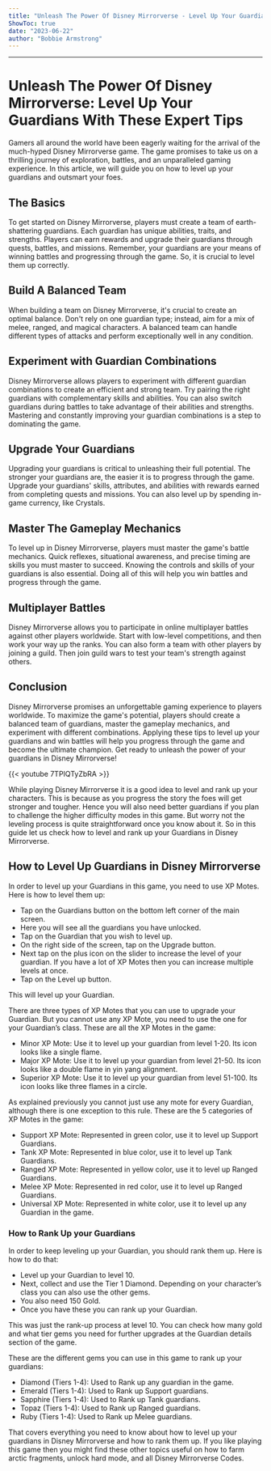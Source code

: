 ```yaml
---
title: "Unleash The Power Of Disney Mirrorverse - Level Up Your Guardians With These Expert Tips"
ShowToc: true 
date: "2023-06-22"
author: "Bobbie Armstrong"
---
```

*****
# Unleash The Power Of Disney Mirrorverse: Level Up Your Guardians With These Expert Tips

Gamers all around the world have been eagerly waiting for the arrival of the much-hyped Disney Mirrorverse game. The game promises to take us on a thrilling journey of exploration, battles, and an unparalleled gaming experience. In this article, we will guide you on how to level up your guardians and outsmart your foes. 

## The Basics

To get started on Disney Mirrorverse, players must create a team of earth-shattering guardians. Each guardian has unique abilities, traits, and strengths. Players can earn rewards and upgrade their guardians through quests, battles, and missions. Remember, your guardians are your means of winning battles and progressing through the game. So, it is crucial to level them up correctly.

## Build A Balanced Team

When building a team on Disney Mirrorverse, it's crucial to create an optimal balance. Don't rely on one guardian type; instead, aim for a mix of melee, ranged, and magical characters. A balanced team can handle different types of attacks and perform exceptionally well in any condition.

## Experiment with Guardian Combinations

Disney Mirrorverse allows players to experiment with different guardian combinations to create an efficient and strong team. Try pairing the right guardians with complementary skills and abilities. You can also switch guardians during battles to take advantage of their abilities and strengths. Mastering and constantly improving your guardian combinations is a step to dominating the game.

## Upgrade Your Guardians

Upgrading your guardians is critical to unleashing their full potential. The stronger your guardians are, the easier it is to progress through the game. Upgrade your guardians' skills, attributes, and abilities with rewards earned from completing quests and missions. You can also level up by spending in-game currency, like Crystals.

## Master The Gameplay Mechanics

To level up in Disney Mirrorverse, players must master the game's battle mechanics. Quick reflexes, situational awareness, and precise timing are skills you must master to succeed. Knowing the controls and skills of your guardians is also essential. Doing all of this will help you win battles and progress through the game.

## Multiplayer Battles

Disney Mirrorverse allows you to participate in online multiplayer battles against other players worldwide. Start with low-level competitions, and then work your way up the ranks. You can also form a team with other players by joining a guild. Then join guild wars to test your team's strength against others.

## Conclusion

Disney Mirrorverse promises an unforgettable gaming experience to players worldwide. To maximize the game's potential, players should create a balanced team of guardians, master the gameplay mechanics, and experiment with different combinations. Applying these tips to level up your guardians and win battles will help you progress through the game and become the ultimate champion. Get ready to unleash the power of your guardians in Disney Mirrorverse!

{{< youtube 7TPIQTyZbRA >}} 



While playing Disney Mirrorverse it is a good idea to level and rank up your characters. This is because as you progress the story the foes will get stronger and tougher. Hence you will also need better guardians if you plan to challenge the higher difficulty modes in this game. But worry not the leveling process is quite straightforward once you know about it. So in this guide let us check how to level and rank up your Guardians in Disney Mirrorverse.
 
## How to Level Up Guardians in Disney Mirrorverse
 

 
In order to level up your Guardians in this game, you need to use XP Motes. Here is how to level them up:
 
- Tap on the Guardians button on the bottom left corner of the main screen.
 - Here you will see all the guardians you have unlocked.
 - Tap on the Guardian that you wish to level up.
 - On the right side of the screen, tap on the Upgrade button.
 - Next tap on the plus icon on the slider to increase the level of your guardian. If you have a lot of XP Motes then you can increase multiple levels at once.
 - Tap on the Level up button.

 
This will level up your Guardian.
 
There are three types of XP Motes that you can use to upgrade your Guardian. But you cannot use any XP Mote, you need to use the one for your Guardian’s class. These are all the XP Motes in the game:
 
- Minor XP Mote: Use it to level up your guardian from level 1-20. Its icon looks like a single flame.
 - Major XP Mote: Use it to level up your guardian from level 21-50. Its icon looks like a double flame in yin yang alignment.
 - Superior XP Mote: Use it to level up your guardian from level 51-100. Its icon looks like three flames in a circle.

 
As explained previously you cannot just use any mote for every Guardian, although there is one exception to this rule. These are the 5 categories of XP Motes in the game:
 
- Support XP Mote: Represented in green color, use it to level up Support Guardians.
 - Tank XP Mote: Represented in blue color, use it to level up Tank Guardians.
 - Ranged XP Mote: Represented in yellow color, use it to level up Ranged Guardians.
 - Melee XP Mote: Represented in red color, use it to level up Ranged Guardians.
 - Universal XP Mote: Represented in white color, use it to level up any Guardian in the game.

 
### How to Rank Up your Guardians
 
In order to keep leveling up your Guardian, you should rank them up. Here is how to do that:
 
- Level up your Guardian to level 10.
 - Next, collect and use the Tier 1 Diamond. Depending on your character’s class you can also use the other gems.
 - You also need 150 Gold.
 - Once you have these you can rank up your Guardian.

 
This was just the rank-up process at level 10. You can check how many gold and what tier gems you need for further upgrades at the Guardian details section of the game.
 
These are the different gems you can use in this game to rank up your guardians:
 
- Diamond (Tiers 1-4): Used to Rank up any guardian in the game.
 - Emerald (Tiers 1-4): Used to Rank up Support guardians.
 - Sapphire (Tiers 1-4): Used to Rank up Tank guardians.
 - Topaz (Tiers 1-4): Used to Rank up Ranged guardians.
 - Ruby (Tiers 1-4): Used to Rank up Melee guardians.

 
That covers everything you need to know about how to level up your guardians in Disney Mirrorverse and how to rank them up. If you like playing this game then you might find these other topics useful on how to farm arctic fragments, unlock hard mode, and all Disney Mirrorverse Codes.




